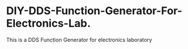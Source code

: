 # DIY-DDS-Function-Generator-For-Electronics-Lab.
This is a DDS Function Generator for electronics laboratory
